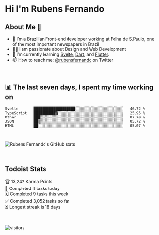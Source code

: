 # Hi I'm Rubens Fernando

## About Me 🚀

- 🌱 I’m a Brazilian Front-end developer working at Folha de S.Paulo, one of the most important newspapers in Brazil
- 👨‍💻 I am passionate about Design and Web Development
- 📖 I’m currently learning [Svelte](https://svelte.dev/), [Dart](https://dart.dev/), and [Flutter](https://flutter.dev/).
- 📫 How to reach me: [@rubensfernando](https://twitter.com/rubensfernando) on Twitter

<br />

## 📊 The last seven days, I spent my time working on

<!--START_SECTION:waka-->
```text
Svelte       ███████████████████░░░░░░░░░░░░░░░░░░░░░░   46.72 % 
TypeScript   ██████████▓░░░░░░░░░░░░░░░░░░░░░░░░░░░░░░   25.95 % 
Other        ███░░░░░░░░░░░░░░░░░░░░░░░░░░░░░░░░░░░░░░   07.70 % 
JSON         ██▒░░░░░░░░░░░░░░░░░░░░░░░░░░░░░░░░░░░░░░   05.72 % 
HTML         ██░░░░░░░░░░░░░░░░░░░░░░░░░░░░░░░░░░░░░░░   05.07 % 
```
<!--END_SECTION:waka-->

<br />

![Rubens Fernando's GitHub stats](https://github-readme-stats.vercel.app/api?username=rubensfernando&show_icons=true&hide_border=true)

<br />

## Todoist Stats

<!-- TODO-IST:START -->
🏆  13,242 Karma Points           
🌸  Completed 4 tasks today           
🗓  Completed 9 tasks this week           
✅  Completed 3,052 tasks so far           
⏳  Longest streak is 18 days
<!-- TODO-IST:END -->

<br>

![visitors](https://visitor-badge.laobi.icu/badge?page_id=rubensfernando.rubensfernando)
